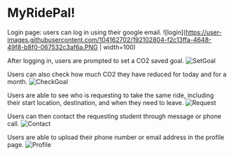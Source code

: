 
# MyRidePal!
Login page: users can log in using their google email.
![login](https://user-images.githubusercontent.com/104162702/192102804-f2c13ffa-4648-49f8-b8f0-067532c3af6a.PNG | width=100)

After logging in, users are prompted to set a CO2 saved goal.
![SetGoal](https://user-images.githubusercontent.com/104162702/192102808-da00afda-aac5-4c3c-9e56-38ce5c8f9780.PNG)

Users can also check how much CO2 they have reduced for today and for a month. 
![CheckGoal](https://user-images.githubusercontent.com/104162702/192102820-f89df14e-19f3-4666-bcff-a680ea4ec437.PNG)

Users are able to see who is requesting to take the same ride, including their start location, destination, and when they need to leave. 
![Request](https://user-images.githubusercontent.com/104162702/192102837-e98101b5-dfa8-4a8b-b206-68e018d525b9.PNG)

Users can then contact the requesting student through message or phone call. 
![Contact](https://user-images.githubusercontent.com/104162702/192102843-18d27350-1a9d-4f69-8e23-0bd5ec953121.PNG)

Users are able to upload their phone number or email address in the profile page. 
![Profile](https://user-images.githubusercontent.com/104162702/192102852-4bb656f0-62fb-4fc9-b2aa-d0bc69e12c3f.PNG)


